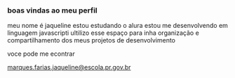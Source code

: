 ### boas vindas ao meu perfil

 meu nome é jaqueline
 estou estudando o alura 
 estou me desenvolvendo em linguagem javascripti
 ultilizo esse espaço para inha organização e compartilhamento dos meus projetos de desenvolvimento 

 voce pode me econtrar

 marques.farias.jaqueline@escola.pr.gov.br
